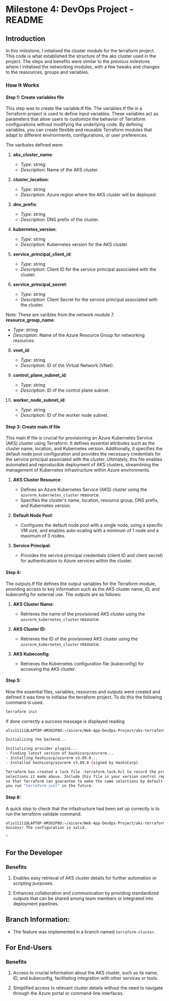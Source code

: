 # Milestone 4: DevOps Project - README

## Introduction
In this milestone, I initalised the cluster module for the terraform project. This code is what established the structure of the aks cluster used in the project. The steps and benefits were similar to the previous milestone where I initalised the networking modules, with a few tweaks and changes to the reasources, groups and variables.


### How It Works 
#### Step 1: Create variables file 
This step was to create the variable.tf file. The variables.tf file in a Terraform project is used to define input variables. These variables act as parameters that allow users to customize the behavior of Terraform configurations without modifying the underlying code. By defining variables, you can create flexible and reusable Terraform modules that adapt to different environments, configurations, or user preferences.

The varibales defined were:
1. **aks_cluster_name**:
   - *Type*: string
   - *Description*: Name of the AKS cluster.

2. **cluster_location**:
   - *Type*: string
   - *Description*: Azure region where the AKS cluster will be deployed.

3. **dns_prefix**:
   - *Type*: string
   - *Description*: DNS prefix of the cluster.

4. **kubernetes_version**:
   - *Type*: string
   - *Description*: Kubernetes version for the AKS cluster.

5. **service_principal_client_id**:
   - *Type*: string
   - *Description*: Client ID for the service principal associated with the cluster.

6. **service_principal_secret**:
   - *Type*: string
   - *Description*: Client Secret for the service principal associated with the cluster.

Note: These are varibles from the network module
7. **resource_group_name**:
   - *Type*: string
   - *Description*: Name of the Azure Resource Group for networking resources.

8. **vnet_id**:
   - *Type*: string
   - *Description*: ID of the Virtual Network (VNet).

9. **control_plane_subnet_id**:
   - *Type*: string
   - *Description*: ID of the control plane subnet.

10. **worker_node_subnet_id**:
    - *Type*: string
    - *Description*: ID of the worker node subnet.

#### Step 3: Create main.tf file
This main.tf file is crucial for provisioning an Azure Kubernetes Service (AKS) cluster using Terraform. It defines essential attributes such as the cluster name, location, and Kubernetes version. Additionally, it specifies the default node pool configuration and provides the necessary credentials for the service principal associated with the cluster. Ultimately, this file enables automated and reproducible deployment of AKS clusters, streamlining the management of Kubernetes infrastructure within Azure environments.
1. **AKS Cluster Resource**:
   - Defines an Azure Kubernetes Service (AKS) cluster using the `azurerm_kubernetes_cluster` resource.
   - Specifies the cluster's name, location, resource group, DNS prefix, and Kubernetes version.

2. **Default Node Pool**:
   - Configures the default node pool with a single node, using a specific VM size, and enables auto-scaling with a minimum of 1 node and a maximum of 3 nodes.

3. **Service Principal**:
   - Provides the service principal credentials (client ID and client secret) for authentication to Azure services within the cluster.

#### Step 4: 
The outputs.tf file defines the output variables for the Terraform module, providing access to key information such as the AKS cluster name, ID, and kubeconfig for external use.
The outputs are as follows:
1. **AKS Cluster Name**:
   - Retrieves the name of the provisioned AKS cluster using the `azurerm_kubernetes_cluster` resource.

2. **AKS Cluster ID**:
   - Retrieves the ID of the provisioned AKS cluster using the `azurerm_kubernetes_cluster` resource.

3. **AKS Kubeconfig**:
   - Retrieves the Kubernetes configuration file (kubeconfig) for accessing the AKS cluster.

#### Step 5: 
Now the essential files, variables, resources and outputs were created and defined it was time to initlaise the terraform project. To do this the following command is used.
```bash
terraform init
```
If done correctly a success message is displayed reading
```bash
oliv11111@LAPTOP-HM3O2P8O:~/aicore/Web-App-DevOps-Project/aks-terraform/aks-cluster-module$ terraform init

Initializing the backend...

Initializing provider plugins...
- Finding latest version of hashicorp/azurerm...
- Installing hashicorp/azurerm v3.89.0...
- Installed hashicorp/azurerm v3.89.0 (signed by HashiCorp)

Terraform has created a lock file .terraform.lock.hcl to record the provider
selections it made above. Include this file in your version control repository
so that Terraform can guarantee to make the same selections by default when
you run "terraform init" in the future.
```
#### Step 6: 
A quick step to check that the infastructure had been set up correctly is to run the terraform validate command.
```bash
oliv11111@LAPTOP-HM3O2P8O:~/aicore/Web-App-DevOps-Project/aks-terraform/aks-cluster-module$ terraform validate
Success! The configuration is valid.

╵
```

## For the Developer
### Benefits
1. Enables easy retrieval of AKS cluster details for further automation or scripting purposes.
 
2. Enhances collaboration and communication by providing standardized outputs that can be shared among team members or integrated into deployment pipelines.
  

## Branch Information:

- The feature was implemented in a branch named `terraform-cluster`.

## For End-Users

### Benefits

1. Access to crucial information about the AKS cluster, such as its name, ID, and kubeconfig, facilitating integration with other services or tools.

2. Simplified access to relevant cluster details without the need to navigate through the Azure portal or command-line interfaces.


